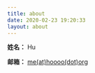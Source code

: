 ```yaml
---
title: about
date: 2020-02-23 19:20:33
layout: about
---
```



**姓名：** Hu

**邮箱：** [me(at)hoooo(dot)org](mailto://me@hoooo.org)


